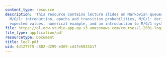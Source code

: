 ```yaml
---
content_type: resource
description: 'This resource contains lecture slides on Markovian queues, M/E2/1 example,
  M/G/1: introduction, epochs and transition probabilities, M/G/1: derivation of important
  expected values, numerical example, and an introduction to M/G/1 systems with priorities.'
file: https://ol-ocw-studio-app-qa.s3.amazonaws.com/courses/1-203j-logistical-and-transportation-planning-methods-fall-2006/4d1277f5c802d299e369cd47e5833b17_lec7.pdf
file_type: application/pdf
resourcetype: Document
title: lec7.pdf
uid: 4d1277f5-c802-d299-e369-cd47e5833b17
---
```

